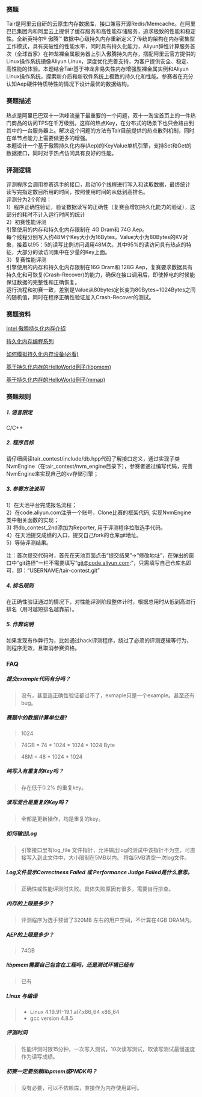 ### 赛题
Tair是阿里云自研的云原生内存数据库，接口兼容开源Redis/Memcache。在阿里巴巴集团内和阿里云上提供了缓存服务和高性能存储服务，追求极致的性能和稳定性。全新英特尔® 傲腾™ 数据中心级持久内存重新定义了传统的架构在内存密集型工作模式，具有突破性的性能水平，同时具有持久化能力，Aliyun弹性计算服务首次（全球首家）在神龙裸金属服务器上引入傲腾持久内存，撘配阿里云官方提供的Linux操作系统镜像Aliyun Linux，深度优化完善支持，为客户提供安全、稳定、高性能的体验。本题结合Tair基于神龙非易失性内存增强型裸金属实例和Aliyun Linux操作系统，探索新介质和新软件系统上极致的持久化和性能。参赛者在充分认知Aep硬件特质特性的情况下设计最优的数据结构。
### 赛题描述
热点是阿里巴巴双十一洪峰流量下最重要的一个问题，双十一淘宝首页上的一件热门商品的访问TPS在千万级别。这样的热点Key，在分布式的场景下也只会路由到其中的一台服务器上。解决这个问题的方法有Tair目前提供的热点散列机制，同时在单节点能力上需要做更多的增强。  
本题设计一个基于傲腾持久化内存(Aep)的KeyValue单机引擎，支持Set和Get的数据接口，同时对于热点访问具有良好的性能。  
### 评测逻辑
评测程序会调用参赛选手的接口，启动16个线程进行写入和读取数据，最终统计读写完指定数目所用的时间，按照使用时间的从低到高排名。  
评测分为2个阶段：  
1）程序正确性验证，验证数据读写的正确性（复赛会增加持久化能力的验证），这部分的耗时不计入运行时间的统计  
2）初赛性能评测  
引擎使用的内存和持久化内存限制在 4G Dram和 74G Aep。  
每个线程分别写入约48M个Key大小为16Bytes，Value大小为80Bytes的KV对象，接着以95：5的读写比例访问调用48M次。其中95%的读访问具有热点的特征，大部分的读访问集中在少量的Key上面。  
3）复赛性能评测  
引擎使用的内存和持久化内存限制在16G Dram和 128G Aep，复赛要求数据具有持久化和可恢复(Crash-Recover)的能力，确保在接口调用后，即使掉电的时候能保证数据的完整性和正确恢复。  
运行流程和初赛一致，差别是Value从80bytes定长变为80Bytes~1024Bytes之间的随机值，同时在程序正确性验证加入Crash-Recover的测试。

### 赛题资料
[Intel 傲腾持久化内存介绍](https://software.intel.com/content/www/us/en/develop/videos/overview-of-the-new-intel-optane-dc-memory.html)

[持久化内存编程系列](https://software.intel.com/content/www/us/en/develop/videos/the-nvm-programming-model-persistent-memory-programming-series.html)

[如何模拟持久化内存设备(必看)](https://software.intel.com/en-us/articles/how-to-emulate-persistent-memory-on-an-intel-architecture-server)

[基于持久化内存的HelloWorld例子(libpmem)](https://software.intel.com/content/www/us/en/develop/articles/code-sample-create-a-c-persistent-memory-hello-world-program-using-libpmem.html)

[基于持久化内存的HelloWorld例子(mmap)](https://code.aliyun.com/db_contest_2nd/tair-contest/blob/master/docs/appdirect-tips.md)

### 赛题规则

##### 1.   语言限定

C/C++

##### 2.   程序目标

请仔细阅读tair_contest/include/db.hpp代码了解接口定义，通过实现子类NvmEngine（在tair_contest/nvm_engine目录下），参赛者通过编写代码，完善NvmEngine来实现自己的kv存储引擎；

##### 3.   参赛方法说明

1）在天池平台完成报名流程；  
2）在code.aliyun.com注册一个账号，Clone比赛的框架代码, 实现NvmEngine类中相关函数的实现；  
3)  将db_contest_2nd添加为Reporter, 用于评测程序拉取选手代码。  
4）在天池提交成绩的入口，提交自己fork的仓库git地址。  
5）等待评测结果。  

注：首次提交代码时，首先在天池页面点击“提交结果”->“修改地址”，在弹出的窗口中“git路径”一栏不需要填写“git@code.aliyun.com:”，只需填写自己仓库名即可，即：“USERNAME/tair-contest.git”
##### 4.   排名规则
在正确性验证通过的情况下，对性能评测阶段整体计时，根据总用时从低到高进行排名（用时越短排名越靠前）。

##### 5.   作弊说明

如果发现有作弊行为，比如通过hack评测程序，绕过了必须的评测逻辑等行为，则程序无效，且取消参赛资格。

### FAQ

##### 提交example代码有分吗？

> 没有，甚至连正确性验证都过不了，exmaple只是一个example。甚至还有bug。

##### 赛题中的数据计算单位是?

> 1024

> 74GB = 74 * 1024 * 1024 * 1024 Byte

> 48M = 48 * 1024 * 1024

##### 纯写入有重复的Key吗？

> 存在低于0.2% 的重复key。

##### 读写混合是重复的Key吗？

> 全部是更新操作，均是重复的key。

##### 如何输出Log

> 引擎接口里有log_file 文件指针，允许输出log的测试中该指针不为空，可直接写入到此文件中，大小限制在5MB以内。
将每5MB清空一次log文件。

##### Log文件显示Correctness Failed 或 Performance Judge Failed是什么意思。

> 正确性或性能评测时失败。具体失败原因有很多，需要自行排查。


##### 内存的上限是多少？

> 评测程序为选手预留了320MB 左右的用户空间，不计算在4GB DRAM内。

##### AEP的上限是多少？

> 74GB

##### libpmem需要自己包含在工程吗，还是测试环境已经有
> 已有

##### Linux 与编译
> - Linux 4.19.91-19.1.al7.x86_64 x86_64
> - gcc version 4.8.5

##### 评测时间

> 性能评测时限15分钟，一次写入测试，10次读写测试，取读写测试最慢速度作为读写成绩。

##### 初赛一定要依赖libpmem或PMDK吗？
> 没有必要，可以不依赖库，直接作为内存使用即可。
